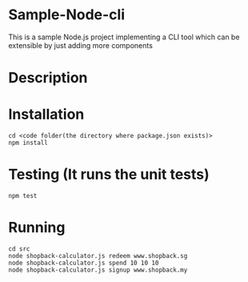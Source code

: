 # Sample-Node-cli
This is a sample Node.js project implementing a CLI tool which can be extensible by just adding more components

# Description

# Installation
    cd <code folder(the directory where package.json exists)>
    npm install

# Testing (It runs the unit tests)
    npm test

# Running
    cd src
    node shopback-calculator.js redeem www.shopback.sg
    node shopback-calculator.js spend 10 10 10
    node shopback-calculator.js signup www.shopback.my
